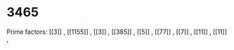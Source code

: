 # 3465

Prime factors: [[3]] , [[1155]] , [[3]] , [[385]] , [[5]] , [[77]] , [[7]] , [[11]] , [[11]] , 
